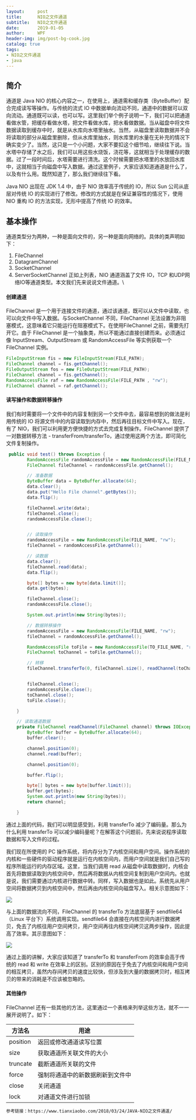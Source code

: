 ```yaml
---
layout:     post
title:      NIO之文件通道
subtitle:   NIO之文件通道
date:       2019-01-05
author:     WPF
header-img: img/post-bg-cook.jpg
catalog: true
tags:
- NIO之文件通道
- java
---
```


## 简介
通道是 Java NIO 的核心内容之一，在使用上，通道需和缓存类（ByteBuffer）配合完成读写等操作。与传统的流式 IO 中数据单向流动不同，通道中的数据可以双向流动。通道既可以读，也可以写。这里我们举个例子说明一下，我们可以把通道看做水管，把缓存看做水塔，把文件看做水库，把水看做数据。当从磁盘中将文件数据读取到缓存中时，就是从水库向水塔里抽水。当然，从磁盘里读取数据并不会将读取的部分从磁盘里删除，但从水库里抽水，则水库里的水量在无补充的情况下确实变少了。当然，这只是一个小问题，大家不要扣这个细节哈，继续往下说。当水塔中存储了水之后，我们可以用这些水烧饭，浇花等，这就相当于处理缓存的数据。过了一段时间后，水塔需要进行清洗。这个时候需要把水塔里的水放回水库中，这就相当于向磁盘中写入数据。通过这里例子，大家应该知道通道是什么了，以及有什么用。既然知道了，那么我们继续往下看。

Java NIO 出现在 JDK 1.4 中，由于 NIO 效率高于传统的 IO，所以 Sun 公司从底层对传统 IO 的实现进行了修改。修改的方式就是在保证兼容性的情况下，使用 NIO 重构 IO 的方法实现，无形中提高了传统 IO 的效率。

## 基本操作
通道类型分为两种，一种是面向文件的，另一种是面向网络的。具体的类声明如下：
1. FileChannel
2. DatagramChannel
3. SocketChannel
4. ServerSocketChannel
正如上列表，NIO 通道涵盖了文件 IO，TCP 和UDP网络IO等通道类型。本文我们先来说说文件通道。\

#### 创建通道
FileChannel 是一个用于连接文件的通道，通过该通道，既可以从文件中读取，也可以向文件中写入数据。与SocketChannel 不同，FileChannel 无法设置为非阻塞模式，这意味着它只能运行在阻塞模式下。在使用FileChannel 之前，需要先打开它。由于 FileChannel 是一个抽象类，所以不能通过直接创建而来。必须通过像 InputStream、OutputStream 或 RandomAccessFile 等实例获取一个 FileChannel 实例。

```java
FileInputStream fis = new FileInputStream(FILE_PATH);
FileChannel channel = fis.getChannel();
FileOutputStream fos = new FileOutputStream(FILE_PATH);
FileChannel channel = fis.getChannel();
RandomAccessFile raf = new RandomAccessFile(FILE_PATH , "rw");
FileChannel channel = raf.getChannel();

```

#### 读写操作和数据转移操作
我们有时需要将一个文件中的内容复制到另一个文件中去，最容易想到的做法是利用传统的 IO 将源文件中的内容读取到内存中，然后再往目标文件中写入。现在，有了 NIO，我们可以利用更方便快捷的方式去完成复制操作。FileChannel 提供了一对数据转移方法 - transferFrom/transferTo，通过使用这两个方法，即可简化文件复制操作。

```java
 public void test() throws Exception {
        RandomAccessFile randomAccessFile = new RandomAccessFile(FILE_NAME, "rw");
        FileChannel fileChannel = randomAccessFile.getChannel();

        // 准备数据
        ByteBuffer data = ByteBuffer.allocate(64);
        data.clear();
        data.put("Hello File channel".getBytes());
        data.flip();

        fileChannel.write(data);
        fileChannel.close();
        randomAccessFile.close();


        // 读取操作
        randomAccessFile = new RandomAccessFile(FILE_NAME, "rw");
        fileChannel = randomAccessFile.getChannel();

        // 读数据
        data.clear();
        fileChannel.read(data);
        data.flip();

        byte[] bytes = new byte[data.limit()];
        data.get(bytes);

        fileChannel.close();
        randomAccessFile.close();

        System.out.println(new String(bytes));

        // 数据转移操作
        randomAccessFile = new RandomAccessFile(FILE_NAME, "rw");
        fileChannel = randomAccessFile.getChannel();

        RandomAccessFile toFile = new RandomAccessFile(TO_FILE_NAME, "rw");
        FileChannel toChannel = toFile.getChannel();

        // 转移
        fileChannel.transferTo(0, fileChannel.size(), readChannel(toChannel));


        fileChannel.close();
        randomAccessFile.close();
        toChannel.close();
        toFile.close();

    }

    // 读取通道数据
    private FileChannel readChannel(FileChannel channel) throws IOException {
        ByteBuffer buffer = ByteBuffer.allocate(64);
        buffer.clear();

        channel.position(0);
        channel.read(buffer);

        channel.position(0);

        buffer.flip();

        byte[] bytes = new byte[buffer.limit()];
        buffer.get(bytes);
        System.out.println(new String(bytes));
        return channel;

    }
```

通过上面的代码，我们可以明显感受到，利用 transferTo 减少了编码量。那么为什么利用 transferTo 可以减少编码量呢？在解答这个问题前，先来说说程序读取数据和写入文件的过程。

我们现在所使用的 PC 操作系统，将内存分为了内核空间和用户空间。操作系统的内核和一些硬件的驱动程序就是运行在内核空间内，而用户空间就是我们自己写的程序所能运行的内存区域。这里，当我们调用 read 从磁盘中读取数据时，内核会首先将数据读取到内核空间中，然后再将数据从内核空间复制到用户空间内。也就是说，我们需要通过内核进行数据中转。同样，写入数据也是如此。系统先从用户空间将数据拷贝到内核空间中，然后再由内核空间向磁盘写入。相关示意图如下：

![](https://blog-pictures.oss-cn-shanghai.aliyuncs.com/15215607014407.jpg)

与上面的数据流向不同，FileChannel 的 transferTo 方法底层基于 sendfile64（Linux 平台下）系统调用实现。sendfile64 会直接在内核空间内进行数据拷贝，免去了内核往用户空间拷贝，用户空间再往内核空间拷贝这两步操作，因此提高了效率。其示意图如下：

![](https://blog-pictures.oss-cn-shanghai.aliyuncs.com/15215608614648.jpg)

通过上面的讲解，大家应该知道了 transferTo 和 transferFrom 的效率会高于传统的 read 和 write 在效率上的区别。区别的原因在于免去了内核空间和用户空间的相互拷贝，虽然内存间拷贝的速度比较快，但涉及到大量的数据拷贝时，相互拷贝的带来的消耗是不应该被忽略的。

#### 其他操作
FileChannel 还有一些其他的方法，这里通过一个表格来列举这些方法，就不一一展开说明了。如下：

方法名	|用途
-----|-----
position|返回或修改通道读写位置
size|获取通道所关联文件的大小
truncate	|截断通道所关联的文件
force|强制将通道中的新数据刷新到文件中
close|关闭通道
lock	|对通道文件进行加锁

```txt
参考链接：https://www.tianxiaobo.com/2018/03/24/JAVA-NIO之文件通道/
```



